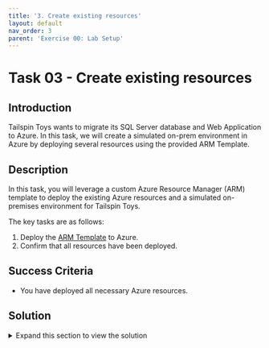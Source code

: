 ```yaml
---
title: '3. Create existing resources'
layout: default
nav_order: 3
parent: 'Exercise 00: Lab Setup'
---
```


# Task 03 - Create existing resources

## Introduction

Tailspin Toys wants to migrate its SQL Server database and Web Application to Azure. In this task, we will create a simulated on-prem environment in Azure by deploying several resources using the provided ARM Template.

## Description

In this task, you will leverage a custom Azure Resource Manager (ARM) template to deploy the existing Azure resources and a simulated on-premises environment for Tailspin Toys.

The key tasks are as follows:

1. Deploy the [ARM Template](https://github.com/vraposo/TechExcel-Securely-migrate-Windows-Server-and-SQL-Server-workloads-to-Azure/tree/main/Hands-on%20lab/resources/deployment) to Azure.
2. Confirm that all resources have been deployed.

## Success Criteria

* You have deployed all necessary Azure resources.

## Solution

<details markdown="block">
<summary>Expand this section to view the solution</summary>

1. Open a browser using "InPrivate" or "Incognito" mode, and navigate to the ARM template: [ARM Template on GitHub](https://github.com/vraposo/TechExcel-Securely-migrate-Windows-Server-and-SQL-Server-workloads-to-Azure/tree/main/Hands-on%20lab/resources/deployment).

    {: .highlight }
    > If you're deploying to Azure Gov, open a browser with your corporate account profile loaded in it instead of one in "InPrivate" or "Incognito" mode.

2. Select **Deploy to Azure**. This will open a new browser tab to the Azure Portal for custom deployments.

    ![GitHub page with Deploy to Azure button highlighted](../../Hands-on%20lab/images/before-hol-deploy-to-azure.png "Deploy to Azure")

    {: .highlight }
    > If you're deploying to Azure Gov, select **Deploy to Azure Gov**.
    >
    > ![GitHub page with Deploy to Azure Gov button highlighted](../../Hands-on%20lab/images/before-hol-deploy-to-azuregov.png "Deploy to Azure Gov")

3. If prompted, sign in with an account that is an owner of the Azure Subscription.

4. Fill in the required ARM template parameters.

    - Create a new **Resource group**.
    - Set **Region** to `North Central US`.
    - Set **Deployment Location** to an Azure region where you have quota to deploy the needed resources.

    {: .highlight }
    You can run the following Azure CLI to get a list of Azure Regions `az account list-locations -o table`.

    - Set **Azure Ad User Id** to the Azure AD `id` of the user that was previously copied from the Azure CLI.
    - Set **Azure Ad User Login** to the Azure AD `userPrincipalName` that was previously copied from the Azure CLI.
    - Set **Onprem VM Size** to a VM size that you have quota for.

    {: .highlight }
    You can run the following Azure CLI to get a list of SKUs usage in a specific Azure Region `az vm list-usage -l <location> -o table`.

    - Set **Sqlmi Sku** to `GP_Gen5`. This will deploy a *General Purpose - Generation 5* SQL Managed Instance.
    - Set **Sqlmi V Cores** to `8`. This will deploy a *8 VCores* SQL Managed Instance.
    - Select **Review + create**.

    ![Azure Portal Create a new deployment standard window with entries to add all options needed to deploy the ARM template.](../../Hands-on%20lab/images/CustomDeployment-laststep.png "Fill in the required ARM template parameters")

5. Agree to the Terms and conditions and select **Create**.

    {: .highlight }
    The deployment is now underway. On average, this process can take anywhere between 2 to 4 hours to complete. It is important that you monitor the deployment progress to ensure there are no problems. You can monitor progress by selecting the notification bell in the upper right corner and selecting **Deployment in progress...**

{: .note }
> While automation can make things simpler and repeatable, sometimes it can fail. If at any time during the ARM template deployment there is a failure, review the failure, delete the Resource Group, and try the ARM template again, adjusting for errors.

Once the ARM template is deployed, the status will change to complete. At this point, things are ready for you to go through the Hands-on lab.

You should follow all steps provided *before* performing the Hands-on lab.
</details>
